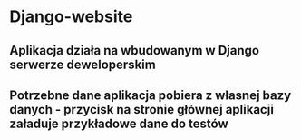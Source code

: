 # Django-website
## Aplikacja działa na wbudowanym w Django serwerze deweloperskim
## Potrzebne dane aplikacja pobiera z własnej bazy danych - przycisk na stronie głównej aplikacji załaduje przykładowe dane do testów